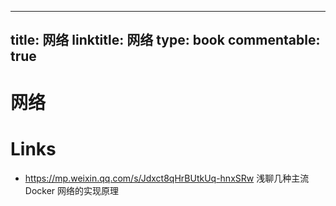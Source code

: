 
---
title: 网络
linktitle: 网络
type: book
commentable: true
---

# 网络

# Links

- https://mp.weixin.qq.com/s/Jdxct8qHrBUtkUq-hnxSRw 浅聊几种主流 Docker 网络的实现原理

    